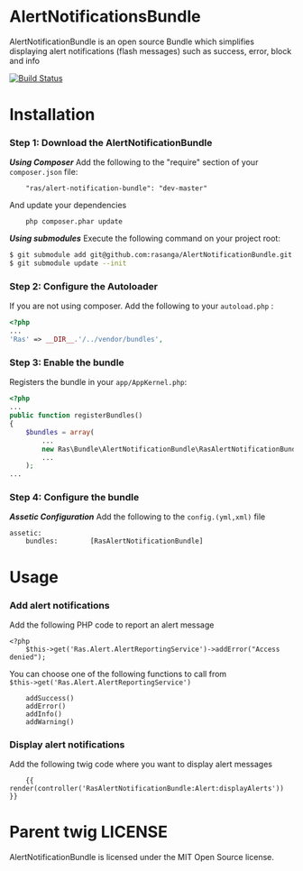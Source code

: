 AlertNotificationsBundle
========================
AlertNotificationBundle is an open source Bundle which simplifies displaying alert notifications (flash messages) such as success, error, block and info

[![Build Status](https://scrutinizer-ci.com/g/rasanga/AlertNotificationBundle/badges/build.png?b=master)](https://scrutinizer-ci.com/g/rasanga/AlertNotificationBundle/build-status/master)

Installation
============
### Step 1: Download the AlertNotificationBundle
***Using Composer***
Add the following to the "require" section of your `composer.json` file:

```
    "ras/alert-notification-bundle": "dev-master"
```
And update your dependencies
```
    php composer.phar update
```

***Using submodules***
Execute the following command on your project root:
``` bash
$ git submodule add git@github.com:rasanga/AlertNotificationBundle.git vendor/bundles/Ras/AlertNotificationBundle
$ git submodule update --init
```

### Step 2: Configure the Autoloader
If you are not using composer.
Add the following to your `autoload.php` :
```php
<?php
...
'Ras' => __DIR__.'/../vendor/bundles',
```

### Step 3: Enable the bundle
Registers the bundle in your `app/AppKernel.php`:
```php
<?php
...
public function registerBundles()
{
    $bundles = array(
        ...
        new Ras\Bundle\AlertNotificationBundle\RasAlertNotificationBundle(),
        ...
    );
...
```

### Step 4: Configure the bundle
***Assetic Configuration***
Add the following to the `config.(yml,xml)` file
```
assetic:
    bundles:        [RasAlertNotificationBundle]
```

Usage
=====
### Add alert notifications
Add the following PHP code to report an alert message
```
<?php
    $this->get('Ras.Alert.AlertReportingService')->addError("Access denied");
```
You can choose one of the following functions to call from <br />
```$this->get('Ras.Alert.AlertReportingService')```
```
    addSuccess()
    addError()
    addInfo()
    addWarning()
```
### Display alert notifications
Add the following twig code where you want to display alert messages
```
    {{ render(controller('RasAlertNotificationBundle:Alert:displayAlerts')) }}
```
Parent twig
LICENSE
=======
AlertNotificationBundle is licensed under the MIT Open Source license.